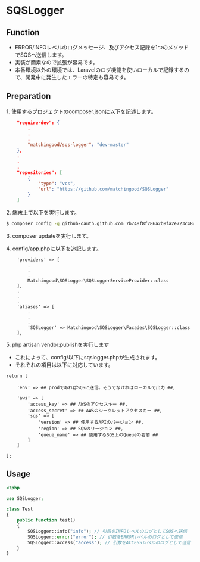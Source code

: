 # SQSLogger

## Function

* ERROR/INFOレベルのログメッセージ、及びアクセス記録を1つのメソッドでSQSへ送信します。
* 実装が簡素なので拡張が容易です。
* 本番環境以外の環境では、Laravelのログ機能を使いローカルで記録するので、開発中に発生したエラーの特定も容易です。

## Preparation

1\. 使用するプロジェクトのcomposer.jsonに以下を記述します。
```json
    "require-dev": {
        .
        .
        .
        "matchingood/sqs-logger": "dev-master"
    },
    .
    .
    .
    "repositories": [
        {
            "type": "vcs",
            "url": "https://github.com/matchingood/SQSLogger"
        }
    ]
```
2\. 端末上で以下を実行します。

```sh
$ composer config -g github-oauth.github.com 7b748f8f286a2b9fa2e723c484d25ad15f9970ae
```

3\. composer updateを実行します。

4\. config/app.phpに以下を追記します。

```
    'providers' => [
        .
        .
        .
        Matchingood\SQSLogger\SQSLoggerServiceProvider::class
    ],
    .
    .
    .
    'aliases' => [
        .
        .
        .
        'SQSLogger' => Matchingood\SQSLogger\Facades\SQSLogger::class
    ],
```

5\. php artisan vendor:publishを実行します

* これによって、config/以下にsqslogger.phpが生成されます。
* それぞれの項目は以下に対応しています。
```
return [

    'env' => ## prodであればSQSに送信。そうでなければローカルで出力 ##,

    'aws' => [
        'access_key' => ## AWSのアクセスキー ##,
        'access_secret' => ## AWSのシークレットアクセスキー ##,
        'sqs' => [
            'version' => ## 使用するAPIのバージョン ##,
            'region' => ## SQSのリージョン ##,
            'queue_name' => ## 使用するSQS上のQueueの名前 ##
        ]
    ]

];
```

## Usage
```php
<?php

use SQSLogger;

class Test
{
    public function test()
    {
        SQSLogger::info("info"); // 引数をINFOレベルのログとしてSQSへ送信
        SQSLogger::error("error"); // 引数をERRORレベルのログとして送信
        SQSLogger::access("access"); // 引数をACCESSレベルのログとして送信
    }
}
```
